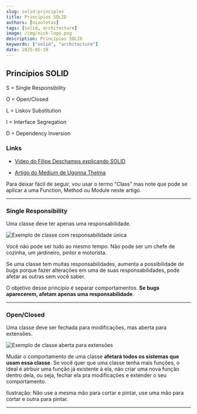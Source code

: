 ```yaml
---
slug: solid-principles
title: Princípios SOLID
authors: [nixoletas]
tags: [solid, architecture]
image: /img/nick-logo.png
description: Princípios SOLID   
keywords: ["solid", "architecture"]
date: 2025-05-19
---
```


## Princípios SOLID

S = Single Responsibility

O = Open/Closed

L = Liskov Substitution

I = Interface Segregation

D = Dependency Inversion

<!-- truncate -->

### Links

- [Vídeo do Filipe Deschamps explicando SOLID](https://www.youtube.com/watch?v=6SfrO3D4dHM)

- [Artigo do Medium de Ugonna Thelma](https://medium.com/backticks-tildes/the-s-o-l-i-d-principles-in-pictures-b34ce2f1e898)

Para deixar fácil de seguir, vou usar o termo “Class” mas note que pode se aplicar a uma Function, Method ou Module neste artigo.

---

### Single Responsibility

Uma classe deve ter apenas uma responsabilidade.

![Exemplo de classe com responsabilidade única](/img/blog/single-responsibility.webp)

Você não pode ser tudo ao mesmo tempo. Não pode ser um chefe de cozinha, um jardineiro, pintor e motorista.

Se uma classe tem muitas responsabilidades, aumenta a possibilidade de bugs porque fazer alterações em uma de suas responsabilidades, pode afetar as outras sem você saber.

O objetivo desse princípio é separar comportamentos. **Se bugs aparecerem, afetam apenas uma responsabilidade**.

---

### Open/Closed

Uma classe deve ser fechada para modificações, mas aberta para extensões.

![Exemplo de classe aberta para extensões](/img/blog/open-closed.webp)

Mudar o comportamento de uma classe **afetará todos os sistemas que usam essa classe**. Se você quer que uma classe tenha mais funções, o ideal é atrbuir uma função já existente à ela, não criar uma nova função dentro dela, ou seja, fechar ela pra modificações e extender o seu comportamento.

Ilustração: Não use a mesma mão para cortar e pintar, use uma mão para cortar e outra para pintar.

---


